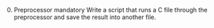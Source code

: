 0. Preprocessor mandatory
Write a script that runs a C file through the preprocessor and save the result into another file.